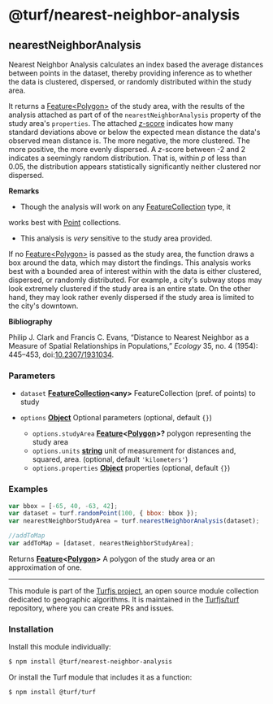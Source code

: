 # @turf/nearest-neighbor-analysis

<!-- Generated by documentation.js. Update this documentation by updating the source code. -->

## nearestNeighborAnalysis

Nearest Neighbor Analysis calculates an index based the average distances
between points in the dataset, thereby providing inference as to whether the
data is clustered, dispersed, or randomly distributed within the study area.

It returns a [Feature\<Polygon>][1] of the study area, with the results of
the analysis attached as part of of the `nearestNeighborAnalysis` property
of the study area's `properties`. The attached
[*z*-score][2] indicates how many
standard deviations above or below the expected mean distance the data's
observed mean distance is. The more negative, the more clustered. The more
positive, the more evenly dispersed. A *z*-score between -2 and 2 indicates
a seemingly random distribution. That is, within *p* of less than 0.05, the
distribution appears statistically significantly neither clustered nor
dispersed.

**Remarks**

*   Though the analysis will work on any [FeatureCollection][3] type, it

works best with [Point][4] collections.

*   This analysis is *very* sensitive to the study area provided.

If no [Feature\<Polygon>][1] is passed as the study area, the function draws a box
around the data, which may distort the findings. This analysis works best
with a bounded area of interest within with the data is either clustered,
dispersed, or randomly distributed. For example, a city's subway stops may
look extremely clustered if the study area is an entire state. On the other
hand, they may look rather evenly dispersed if the study area is limited to
the city's downtown.

**Bibliography**

Philip J. Clark and Francis C. Evans, “Distance to Nearest Neighbor as a
Measure of Spatial Relationships in Populations,” *Ecology* 35, no. 4
(1954): 445–453, doi:[10.2307/1931034][5].

### Parameters

*   `dataset` **[FeatureCollection][6]\<any>** FeatureCollection (pref. of points) to study
*   `options` **[Object][7]** Optional parameters (optional, default `{}`)

    *   `options.studyArea` **[Feature][8]<[Polygon][9]>?** polygon representing the study area
    *   `options.units` **[string][10]** unit of measurement for distances and, squared, area. (optional, default `'kilometers'`)
    *   `options.properties` **[Object][7]** properties (optional, default `{}`)

### Examples

```javascript
var bbox = [-65, 40, -63, 42];
var dataset = turf.randomPoint(100, { bbox: bbox });
var nearestNeighborStudyArea = turf.nearestNeighborAnalysis(dataset);

//addToMap
var addToMap = [dataset, nearestNeighborStudyArea];
```

Returns **[Feature][8]<[Polygon][9]>** A polygon of the study area or an approximation of one.

[1]: Feature<Polygon>

[2]: https://en.wikipedia.org/wiki/Standard_score

[3]: https://tools.ietf.org/html/rfc7946#section-3.3

[4]: https://tools.ietf.org/html/rfc7946#section-3.1.2

[5]: http://doi.org/10.2307/1931034

[6]: https://tools.ietf.org/html/rfc7946#section-3.3

[7]: https://developer.mozilla.org/docs/Web/JavaScript/Reference/Global_Objects/Object

[8]: https://tools.ietf.org/html/rfc7946#section-3.2

[9]: https://tools.ietf.org/html/rfc7946#section-3.1.6

[10]: https://developer.mozilla.org/docs/Web/JavaScript/Reference/Global_Objects/String

<!-- This file is automatically generated. Please don't edit it directly:
if you find an error, edit the source file (likely index.js), and re-run
./scripts/generate-readmes in the turf project. -->

---

This module is part of the [Turfjs project](http://turfjs.org/), an open source
module collection dedicated to geographic algorithms. It is maintained in the
[Turfjs/turf](https://github.com/Turfjs/turf) repository, where you can create
PRs and issues.

### Installation

Install this module individually:

```sh
$ npm install @turf/nearest-neighbor-analysis
```

Or install the Turf module that includes it as a function:

```sh
$ npm install @turf/turf
```
